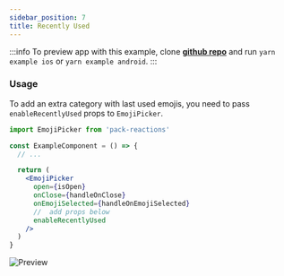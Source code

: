 ```yaml
---
sidebar_position: 7
title: Recently Used
---
```


:::info
To preview app with this example, clone [**github repo**](https://github.com/TheWidlarzGroup/rn-emoji-keyboard.git) and run `yarn example ios` or `yarn example android`.
:::

### Usage

To add an extra category with last used emojis, you need to pass `enableRecentlyUsed` props to `EmojiPicker`.

```jsx
import EmojiPicker from 'pack-reactions'

const ExampleComponent = () => {
  // ...

  return (
    <EmojiPicker
      open={isOpen}
      onClose={handleOnClose}
      onEmojiSelected={handleOnEmojiSelected}
      //  add props below
      enableRecentlyUsed
    />
  )
}
```

![Preview](../../../assets/img/enable-recently-used-preview.jpg)
